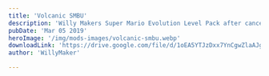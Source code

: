 ```yaml
---
title: 'Volcanic SMBU'
description: 'Willy Makers Super Mario Evolution Level Pack after canceling'
pubDate: 'Mar 05 2019'
heroImage: '/img/mods-images/volcanic-smbu.webp'
downloadLink: 'https://drive.google.com/file/d/1oEA5YTJzDxx7YnCgwZlaAJg5Ia2clMVC/view'
author: 'WillyMaker'

---
```

